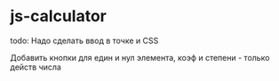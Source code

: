 # js-calculator
todo:
Надо сделать ввод в точке и CSS

Добавить кнопки для един и нул элемента,
коэф и степени - только действ числа
